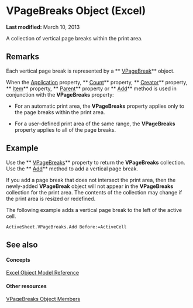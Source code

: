 
# VPageBreaks Object (Excel)

 **Last modified:** March 10, 2013

A collection of vertical page breaks within the print area.

## Remarks

Each vertical page break is represented by a  ** [VPageBreak](0b37bdc0-b7e2-2b3f-ba6c-853cbbb67837.md)** object.

When the  [Application](b4f28f23-182a-00f5-b8d9-beeec89667b0.md) property, ** [Count](cc302751-24f8-d4d2-3c08-7671010a9598.md)** property, ** [Creator](afcb3c96-048f-e105-6c05-6bf455972284.md)** property, ** [Item](88e9cc81-409b-52ca-3d4e-54d3d28f186c.md)** property, ** [Parent](894fe457-62e7-4561-387c-3ca5bd9f6a8c.md)** property or ** [Add](3196719d-c423-675b-6465-8ac0e9a1c302.md)** method is used in conjunction with the **VPageBreaks** property:


- For an automatic print area, the  **VPageBreaks** property applies only to the page breaks within the print area.
    
- For a user-defined print area of the same range, the  **VPageBreaks** property applies to all of the page breaks.
    

## Example

Use the  ** [VPageBreaks](98de4186-6900-b53b-4d4d-91bb8131180f.md)** property to return the **VPageBreaks** collection. Use the ** [Add](3196719d-c423-675b-6465-8ac0e9a1c302.md)** method to add a vertical page break.

If you add a page break that does not intersect the print area, then the newly-added  **VPageBreak** object will not appear in the **VPageBreaks** collection for the print area. The contents of the collection may change if the print area is resized or redefined.

The following example adds a vertical page break to the left of the active cell.




```
ActiveSheet.VPageBreaks.Add Before:=ActiveCell
```


## See also


#### Concepts


 [Excel Object Model Reference](11ea8598-8a20-92d5-f98b-0da04263bf2c.md)
#### Other resources


 [VPageBreaks Object Members](0f15730f-da06-952a-6693-fa5dcdff2cc1.md)
